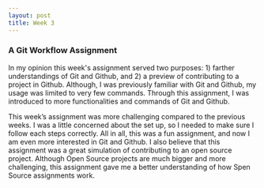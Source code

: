 ```yaml
---
layout: post
title: Week 3
---
```

### A Git Workflow Assignment

In my opinion this week's assignment served two purposes: 1) farther understandings of Git and Github, and 2) a preview of contributing to a project in Github. Although, I was previously familiar with Git and Github, my usage was limited to very few commands. Through this assignment, I was introduced to more functionalities and commands of Git and Github. 

This week’s assignment was more challenging compared to the previous weeks. I was a little concerned about the set up, so I needed to make sure I follow each steps correctly. All in all, this was a fun assignment, and now I am even more interested in Git and Github. I also believe that this assignment was a great simulation of contributing to an open source project. Although Open Source projects are much bigger and more challenging, this assignment gave me a better understanding of how Spen Source assignments work.
